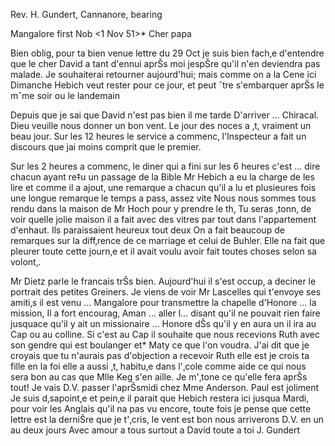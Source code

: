 Rev. H. Gundert, Cannanore, bearing

 Mangalore first Nob <1 Nov 51>*
Cher papa

Bien oblig‚ pour ta bien venue lettre du 29 Oct je suis bien fach‚e d'entendre que le cher David a tant d'ennui aprŠs moi jespŠre qu'il n'en deviendra pas malade. Je souhaiterai retourner aujourd'hui; mais comme on a la Cene ici Dimanche Hebich veut rester pour ce jour, et peut ˆtre s'embarquer aprŠs le mˆme soir ou le landemain

Depuis que je sai que David n'est pas bien il me tarde D'arriver … Chiracal. Dieu veuille nous donner un bon vent. Le jour des noces a ‚t‚ vraiment un beau jour. Sur les 12 heures le service a commenc‚ l'Inspecteur a fait un discours que jai moins comprit que le premier.

Sur les 2 heures a commenc‚ le diner qui a fini sur les 6 heures c'est … dire chacun ayant re‡u un passage de la Bible Mr Hebich a eu la charge de les lire et comme il a ajout‚ une remarque a chacun qu'il a lu et plusieures fois une longue remarque le temps a pass‚ assez vite Nous nous sommes tous rendu dans la maison de Mr Hoch pour y prendre le th‚ Tu seras ‚tonn‚ de voir quelle jolie maison il a fait avec des vitres par tout dans l'appartement d'enhaut. Ils paraissaient heureux tout deux On a fait beaucoup de remarques sur la diff‚rence de ce marriage et celui de Buhler. Elle na fait que pleurer toute cette journ‚e et il avait voulu avoir fait toutes choses selon sa volont‚.

Mr Dietz parle le francais trŠs bien. Aujourd'hui il s'est occup‚ a deciner <prendre> le portrait des petites Greiners. Je viens de voir Mr Lascelles qui t'envoye ses amiti‚s il est venu … Mangalore pour transmettre la chapelle d'Honore … la mission, Il a fort encourag‚ Aman … aller l… disant qu'il ne pouvait rien faire jusquace qu'il y ait un missionaire … Honore dŠs qu'il y en aura un il ira au Cap ou au colline. Si c'est au Cap il souhaite que nous recevions Ruth avec son gendre qui est boulanger et* Maty ce que l'on voudra. J'ai dit que je croyais que tu n'aurais pas d'objection a recevoir Ruth elle est je crois ta fille en la foi elle a aussi ‚t‚ habitu‚e dans l'‚cole comme aide ce qui nous sera bon au cas que Mlle Keg s'en aille. Je m'‚tone ce qu'elle fera aprŠs tout! Je vais D.V. passer l'aprŠsmidi chez Mme Anderson. Paul est joliment Je suis d‚sapoint‚e et pein‚e il parait que Hebich restera ici jusqua Mardi, pour voir les Anglais qu'il na pas vu encore, toute fois je pense que cette lettre est la derniŠre que je t'‚cris, le vent est bon nous arriverons D.V. en un au deux jours Avec amour a tous surtout a David toute a toi
 J. Gundert

